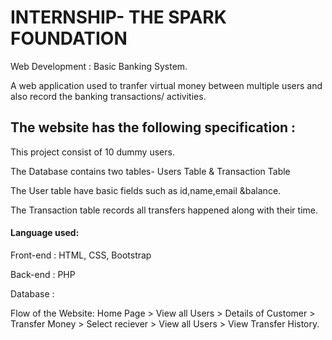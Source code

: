 # INTERNSHIP- THE SPARK FOUNDATION

Web Development : Basic Banking System.

A web application used to tranfer virtual money between multiple users and also record the banking transactions/ activities.

## The website has the following specification :

This project consist of 10 dummy users.

The Database contains two tables- Users Table & Transaction Table

The User table have basic fields such as id,name,email &balance.

The Transaction table records all transfers happened along with their time.

#### Language used:

Front-end : HTML, CSS, Bootstrap 

Back-end : PHP

Database : 

Flow of the Website: Home Page > View all Users > Details of Customer > Transfer Money > Select reciever > View all Users > View Transfer History.


